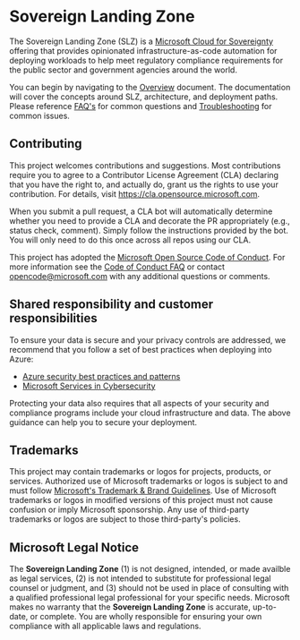 # Sovereign Landing Zone

The Sovereign Landing Zone (SLZ) is a [Microsoft Cloud for Sovereignty](https://microsoft.com/sovereignty) offering that provides opinionated infrastructure-as-code automation for deploying workloads to help meet regulatory compliance requirements for the public sector and government agencies around the world. 

You can begin by navigating to the [Overview](/docs/01-Overview.md) document. The documentation will cover the concepts around SLZ, architecture, and deployment paths. Please reference [FAQ's](/docs/12-FAQ.md) for common questions and [Troubleshooting](/docs/13-Troubleshooting.md) for common issues.

## Contributing

This project welcomes contributions and suggestions.  Most contributions require you to agree to a
Contributor License Agreement (CLA) declaring that you have the right to, and actually do, grant us
the rights to use your contribution. For details, visit https://cla.opensource.microsoft.com.

When you submit a pull request, a CLA bot will automatically determine whether you need to provide
a CLA and decorate the PR appropriately (e.g., status check, comment). Simply follow the instructions
provided by the bot. You will only need to do this once across all repos using our CLA.

This project has adopted the [Microsoft Open Source Code of Conduct](https://opensource.microsoft.com/codeofconduct/).
For more information see the [Code of Conduct FAQ](https://opensource.microsoft.com/codeofconduct/faq/) or
contact [opencode@microsoft.com](mailto:opencode@microsoft.com) with any additional questions or comments.

## Shared responsibility and customer responsibilities

To ensure your data is secure and your privacy controls are addressed, we recommend that you follow a set of best practices when deploying into Azure:

- [Azure security best practices and patterns](https://learn.microsoft.com/azure/security/fundamentals/best-practices-and-patterns)
- [Microsoft Services in Cybersecurity](https://learn.microsoft.com/azure/security/fundamentals/services-technologies)
  
Protecting your data also requires that all aspects of your security and compliance programs include your cloud infrastructure and data. The above guidance can help you to secure your deployment.

## Trademarks

This project may contain trademarks or logos for projects, products, or services. Authorized use of Microsoft
trademarks or logos is subject to and must follow
[Microsoft's Trademark & Brand Guidelines](https://www.microsoft.com/legal/intellectualproperty/trademarks/usage/general).
Use of Microsoft trademarks or logos in modified versions of this project must not cause confusion or imply Microsoft sponsorship.
Any use of third-party trademarks or logos are subject to those third-party's policies.

## Microsoft Legal Notice

The **Sovereign Landing Zone** (1) is not designed, intended, or made availble as legal services, (2) is not intended to substitute for professional legal counsel or judgment, and (3) should not be used in place of consulting with a qualified professional legal professional for your specific needs. Microsoft makes no warranty that the **Sovereign Landing Zone** is accurate, up-to-date, or complete. You are wholly responsible for ensuring your own compliance with all applicable laws and regulations.
